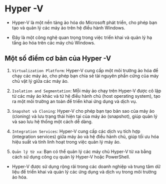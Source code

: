 # Hyper -V 

- Hyper-V là một nền tảng ảo hóa do Microsoft phát triển, cho phép bạn tạo và quản lý các máy ảo trên hệ điều hành Windows.

- Đây là một công nghệ quan trọng trong việc triển khai và quản lý hạ tầng ảo hóa trên các máy chủ Windows.

## Một số điểm cơ bản của Hyper -V

1. `Virtualization Platform`: Hyper-V cung cấp một môi trường ảo hóa để chạy các máy ảo, cho phép bạn chia sẻ tài nguyên phần cứng của máy chủ vật lý giữa các máy ảo.

2. `Isolation and Segmentation`: Mỗi máy ảo chạy trên Hyper-V được cô lập từ các máy ảo khác và từ hệ điều hành chủ (host operating system), tạo ra một môi trường an toàn để triển khai ứng dụng và dịch vụ.

3. `Snapshot và Cloning`: Hyper-V cho phép bạn tạo bản sao của máy ảo (cloning) và lưu trạng thái hiện tại của máy ảo (snapshot), giúp quản lý và sao lưu hệ thống một cách dễ dàng.

4. `Integration Services`: Hyper-V cung cấp các dịch vụ tích hợp (integration services) giữa máy ảo và hệ điều hành chủ, giúp tối ưu hóa hiệu suất và tính linh hoạt trong việc quản lý máy ảo.

5. `Quản lý từ xa`: Bạn có thể quản lý các máy chủ Hyper-V từ xa bằng cách sử dụng công cụ quản lý Hyper-V hoặc PowerShell.

- Hyper-V được sử dụng rộng rãi trong các doanh nghiệp và trung tâm dữ liệu để triển khai và quản lý các ứng dụng và dịch vụ trong môi trường ảo hóa.


